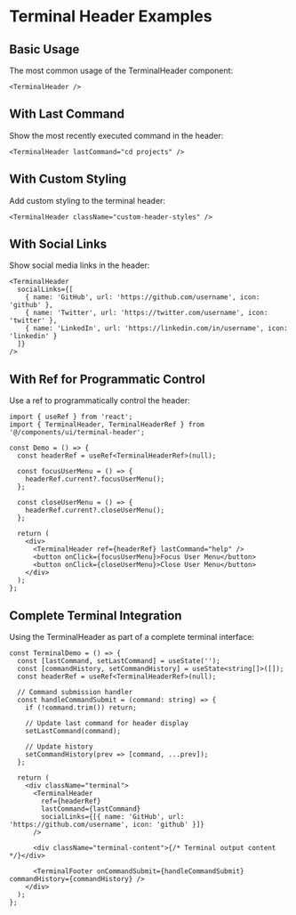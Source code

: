 # Terminal Header Examples

## Basic Usage

The most common usage of the TerminalHeader component:

```tsx
<TerminalHeader />
```

## With Last Command

Show the most recently executed command in the header:

```tsx
<TerminalHeader lastCommand="cd projects" />
```

## With Custom Styling

Add custom styling to the terminal header:

```tsx
<TerminalHeader className="custom-header-styles" />
```

## With Social Links

Show social media links in the header:

```tsx
<TerminalHeader
  socialLinks={[
    { name: 'GitHub', url: 'https://github.com/username', icon: 'github' },
    { name: 'Twitter', url: 'https://twitter.com/username', icon: 'twitter' },
    { name: 'LinkedIn', url: 'https://linkedin.com/in/username', icon: 'linkedin' }
  ]}
/>
```

## With Ref for Programmatic Control

Use a ref to programmatically control the header:

```tsx
import { useRef } from 'react';
import { TerminalHeader, TerminalHeaderRef } from '@/components/ui/terminal-header';

const Demo = () => {
  const headerRef = useRef<TerminalHeaderRef>(null);

  const focusUserMenu = () => {
    headerRef.current?.focusUserMenu();
  };

  const closeUserMenu = () => {
    headerRef.current?.closeUserMenu();
  };

  return (
    <div>
      <TerminalHeader ref={headerRef} lastCommand="help" />
      <button onClick={focusUserMenu}>Focus User Menu</button>
      <button onClick={closeUserMenu}>Close User Menu</button>
    </div>
  );
};
```

## Complete Terminal Integration

Using the TerminalHeader as part of a complete terminal interface:

```tsx
const TerminalDemo = () => {
  const [lastCommand, setLastCommand] = useState('');
  const [commandHistory, setCommandHistory] = useState<string[]>([]);
  const headerRef = useRef<TerminalHeaderRef>(null);

  // Command submission handler
  const handleCommandSubmit = (command: string) => {
    if (!command.trim()) return;

    // Update last command for header display
    setLastCommand(command);

    // Update history
    setCommandHistory(prev => [command, ...prev]);
  };

  return (
    <div className="terminal">
      <TerminalHeader
        ref={headerRef}
        lastCommand={lastCommand}
        socialLinks={[{ name: 'GitHub', url: 'https://github.com/username', icon: 'github' }]}
      />

      <div className="terminal-content">{/* Terminal output content */}</div>

      <TerminalFooter onCommandSubmit={handleCommandSubmit} commandHistory={commandHistory} />
    </div>
  );
};
```
